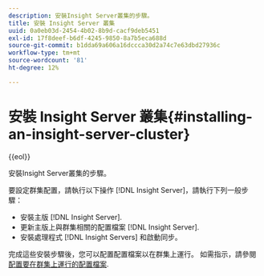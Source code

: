 ```yaml
---
description: 安裝Insight Server叢集的步驟。
title: 安裝 Insight Server 叢集
uuid: 0a0eb03d-2454-4b02-8b9d-cacf9deb5451
exl-id: 17f8deef-b6df-4245-9850-8a7b5eca688d
source-git-commit: b1dda69a606a16dccca30d2a74c7e63dbd27936c
workflow-type: tm+mt
source-wordcount: '81'
ht-degree: 12%

---
```


# 安裝 Insight Server 叢集{#installing-an-insight-server-cluster}

{{eol}}

安裝Insight Server叢集的步驟。

要設定群集配置，請執行以下操作 [!DNL Insight Server]，請執行下列一般步驟：

* 安裝主版 [!DNL Insight Server].
* 更新主版上與群集相關的配置檔案 [!DNL Insight Server].
* 安裝處理程式 [!DNL Insight Servers] 和啟動同步。

完成這些安裝步驟後，您可以配置配置檔案以在群集上運行。 如需指示，請參閱 [配置要在群集上運行的配置檔案](../../../../../home/c-inst-svr/c-install-ins-svr/c-ins-svr-clstrs/c-inst-ins-svr-clstr/c-inst-proc-clstr/c-config-prof-run-clstr.md#concept-c0e68e67c4784bc5af8db61013ca96a3).
